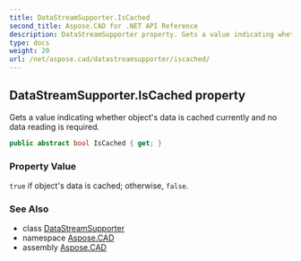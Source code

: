 ```yaml
---
title: DataStreamSupporter.IsCached
second_title: Aspose.CAD for .NET API Reference
description: DataStreamSupporter property. Gets a value indicating whether objects data is cached currently and no data reading is required
type: docs
weight: 20
url: /net/aspose.cad/datastreamsupporter/iscached/
---
```

## DataStreamSupporter.IsCached property

Gets a value indicating whether object's data is cached currently and no data reading is required.

```csharp
public abstract bool IsCached { get; }
```

### Property Value

`true` if object's data is cached; otherwise, `false`.

### See Also

* class [DataStreamSupporter](../)
* namespace [Aspose.CAD](../../../aspose.cad/)
* assembly [Aspose.CAD](../../../)


